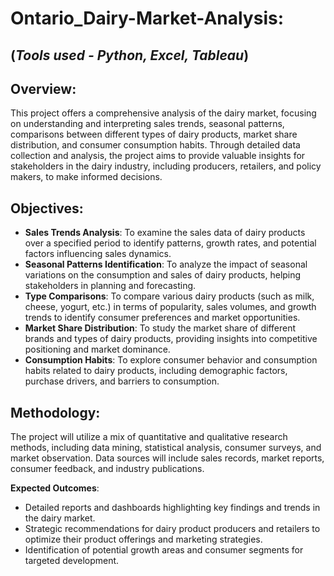 # Ontario_Dairy-Market-Analysis: 
## (_Tools used - Python, Excel, Tableau_)

 ## Overview:
This project offers a comprehensive analysis of the dairy market, focusing on understanding and interpreting sales trends, seasonal patterns, comparisons between different types of dairy products, market share distribution, and consumer consumption habits. Through detailed data collection and analysis, the project aims to provide valuable insights for stakeholders in the dairy industry, including producers, retailers, and policy makers, to make informed decisions.

## Objectives:
- **Sales Trends Analysis**: To examine the sales data of dairy products over a specified period to identify patterns, growth rates, and potential factors influencing sales dynamics.
- **Seasonal Patterns Identification**: To analyze the impact of seasonal variations on the consumption and sales of dairy products, helping stakeholders in planning and forecasting.
- **Type Comparisons**: To compare various dairy products (such as milk, cheese, yogurt, etc.) in terms of popularity, sales volumes, and growth trends to identify consumer preferences and market opportunities.
- **Market Share Distribution**: To study the market share of different brands and types of dairy products, providing insights into competitive positioning and market dominance.
- **Consumption Habits**: To explore consumer behavior and consumption habits related to dairy products, including demographic factors, purchase drivers, and barriers to consumption.

## Methodology:
The project will utilize a mix of quantitative and qualitative research methods, including data mining, statistical analysis, consumer surveys, and market observation. Data sources will include sales records, market reports, consumer feedback, and industry publications.

**Expected Outcomes**: 
- Detailed reports and dashboards highlighting key findings and trends in the dairy market.
- Strategic recommendations for dairy product producers and retailers to optimize their product offerings and marketing strategies.
- Identification of potential growth areas and consumer segments for targeted development.
